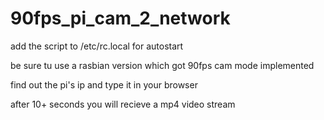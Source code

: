 # 90fps_pi_cam_2_network

add the script to /etc/rc.local for autostart

be sure tu use a rasbian version which got 90fps cam mode implemented

find out the pi's ip and type it in your browser

after 10+ seconds you will recieve a mp4 video stream
